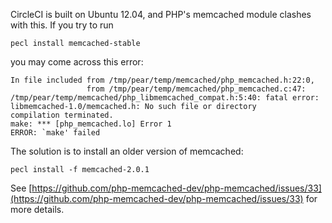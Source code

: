   CircleCI is built on Ubuntu 12.04, and PHP's memcached module clashes with this. If you try to run

```
pecl install memcached-stable
```

  you may come across this error:

```
In file included from /tmp/pear/temp/memcached/php_memcached.h:22:0,
                 from /tmp/pear/temp/memcached/php_memcached.c:47:
/tmp/pear/temp/memcached/php_libmemcached_compat.h:5:40: fatal error: libmemcached-1.0/memcached.h: No such file or directory
compilation terminated.
make: *** [php_memcached.lo] Error 1
ERROR: `make' failed
```

  The solution is to install an older version of memcached:

```
pecl install -f memcached-2.0.1
```

  See
  [https://github.com/php-memcached-dev/php-memcached/issues/33](https://github.com/php-memcached-dev/php-memcached/issues/33)
  for more details.